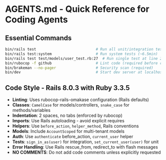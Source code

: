 # AGENTS.md - Quick Reference for Coding Agents

## Essential Commands
```bash
bin/rails test                           # Run all unit/integration tests (~36s)
bin/rails test:system                    # Run system tests (~6.5min)
bin/rails test test/models/user_test.rb:27  # Run single test at line 27
bin/rubocop -f github                    # Lint code (required before commit)
bin/brakeman --no-pager                  # Security scan (required)
bin/dev                                  # Start dev server at localhost:3000
```

## Code Style - Rails 8.0.3 with Ruby 3.3.5
- **Linting**: Uses rubocop-rails-omakase configuration (Rails defaults)
- **Classes**: `CamelCase` for models/controllers, `snake_case` for methods/variables
- **Indentation**: 2 spaces, no tabs (enforced by rubocop)
- **Imports**: Use Rails autoloading - avoid explicit requires
- **Helpers**: Use `before_action`, `helper_method`, Rails conventions
- **Models**: Include `AccountScoped` for multi-tenant models
- **Auth**: Use `authenticate` before_action, `current_user` helper
- **Tests**: `sign_in_as(user)` for integration, `set_current_user(user)` for unit
- **Error Handling**: Use Rails rescue_from, redirect_to with flash messages
- **NO COMMENTS**: Do not add code comments unless explicitly requested
